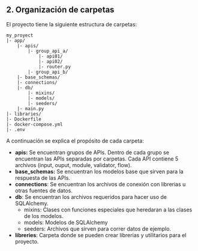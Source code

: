 ## 2. Organización de carpetas

El proyecto tiene la siguiente estructura de carpetas:

```
my_proyect
|- app/
    |- apis/
        |- group_api_a/
            |- api01/
            |- api02/
            |- router.py
        |- group_api_b/
    |- base_schemas/
    |- connections/
    |- db/
        |- mixins/
        |- models/
        |- seeders/
    |- main.py
|- libraries/
|- Dockerfile
|- docker-compose.yml
|- .env
```

A continuación se explica el propósito de cada carpeta:

- **apis:** Se encuentran grupos de APIs. Dentro de cada grupo se encuentran las APIs separadas por carpetas. Cada API contiene 5 archivos (input, ouput, module, validator, flow).
- **base_schemas:** Se encuentran los modelos base que sirven para la respuesta de las APIs.
- **connections**: Se encuentran los archivos de conexión con librerias u otras fuentes de datos.
- **db**: Se encuentran los archivos requeridos para hacer uso de SQLAlchemy.
    - mixins: Clases con funciones especiales que heredaran a las clases de los modelos.
    - models: Modelos de SQLAlchemy
    - seeders: Archivos que sirven para correr datos de ejemplo.
- **libreries**: Carpeta donde se pueden crear librerías y utilitarios para el proyecto.
